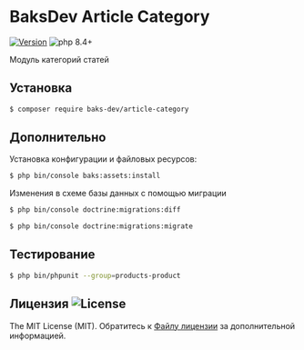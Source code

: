 # BaksDev Article Category

[![Version](https://img.shields.io/badge/version-7.2.0-blue)](https://github.com/baks-dev/article-category/releases)
![php 8.4+](https://img.shields.io/badge/php-min%208.4-red.svg)

Модуль категорий статей

## Установка

``` bash
$ composer require baks-dev/article-category
```

## Дополнительно

Установка конфигурации и файловых ресурсов:

``` bash
$ php bin/console baks:assets:install
```

Изменения в схеме базы данных с помощью миграции

``` bash
$ php bin/console doctrine:migrations:diff

$ php bin/console doctrine:migrations:migrate
```

## Тестирование

``` bash
$ php bin/phpunit --group=products-product
```


## Лицензия ![License](https://img.shields.io/badge/MIT-green)

The MIT License (MIT). Обратитесь к [Файлу лицензии](LICENSE.md) за дополнительной информацией.

